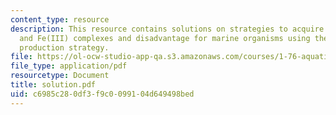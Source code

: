 ```yaml
---
content_type: resource
description: This resource contains solutions on strategies to acquire Fe, Fe(II)
  and Fe(III) complexes and disadvantage for marine organisms using the siderophores
  production strategy.
file: https://ol-ocw-studio-app-qa.s3.amazonaws.com/courses/1-76-aquatic-chemistry-fall-2005/c6985c280df3f9c0099104d649498bed_solution.pdf
file_type: application/pdf
resourcetype: Document
title: solution.pdf
uid: c6985c28-0df3-f9c0-0991-04d649498bed
---
```

